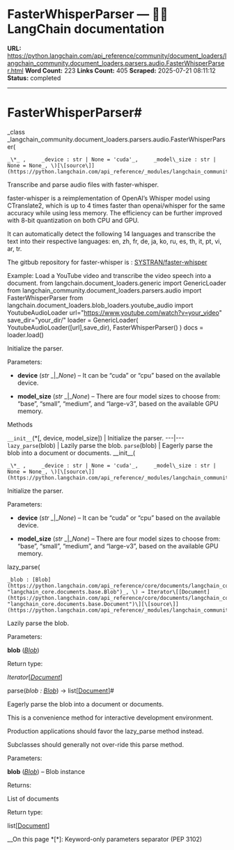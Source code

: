 # FasterWhisperParser — 🦜🔗 LangChain  documentation

**URL:** https://python.langchain.com/api_reference/community/document_loaders/langchain_community.document_loaders.parsers.audio.FasterWhisperParser.html
**Word Count:** 223
**Links Count:** 405
**Scraped:** 2025-07-21 08:11:12
**Status:** completed

---

# FasterWhisperParser\#

_class _langchain\_community.document\_loaders.parsers.audio.FasterWhisperParser\(

    _\*_ ,     _device : str | None = 'cuda'_,     _model\_size : str | None = None_, \)[\[source\]](https://python.langchain.com/api_reference/_modules/langchain_community/document_loaders/parsers/audio.html#FasterWhisperParser)\#     

Transcribe and parse audio files with faster-whisper.

faster-whisper is a reimplementation of OpenAI’s Whisper model using CTranslate2, which is up to 4 times faster than openai/whisper for the same accuracy while using less memory. The efficiency can be further improved with 8-bit quantization on both CPU and GPU.

It can automatically detect the following 14 languages and transcribe the text into their respective languages: en, zh, fr, de, ja, ko, ru, es, th, it, pt, vi, ar, tr.

The gitbub repository for faster-whisper is : [SYSTRAN/faster-whisper](https://github.com/SYSTRAN/faster-whisper)

Example: Load a YouTube video and transcribe the video speech into a document.                    from langchain.document_loaders.generic import GenericLoader     from langchain_community.document_loaders.parsers.audio         import FasterWhisperParser     from langchain.document_loaders.blob_loaders.youtube_audio         import YoutubeAudioLoader               url="https://www.youtube.com/watch?v=your_video"     save_dir="your_dir/"     loader = GenericLoader(         YoutubeAudioLoader([url],save_dir),         FasterWhisperParser()     )     docs = loader.load()     

Initialize the parser.

Parameters:     

  * **device** \(_str_ _|__None_\) – It can be “cuda” or “cpu” based on the available device.

  * **model\_size** \(_str_ _|__None_\) – There are four model sizes to choose from: “base”, “small”, “medium”, and “large-v3”, based on the available GPU memory.

Methods

`__init__`\(\*\[, device, model\_size\]\) | Initialize the parser.   ---|---   `lazy_parse`\(blob\) | Lazily parse the blob.   `parse`\(blob\) | Eagerly parse the blob into a document or documents.      \_\_init\_\_\(

    _\*_ ,     _device : str | None = 'cuda'_,     _model\_size : str | None = None_, \)[\[source\]](https://python.langchain.com/api_reference/_modules/langchain_community/document_loaders/parsers/audio.html#FasterWhisperParser.__init__)\#     

Initialize the parser.

Parameters:     

  * **device** \(_str_ _|__None_\) – It can be “cuda” or “cpu” based on the available device.

  * **model\_size** \(_str_ _|__None_\) – There are four model sizes to choose from: “base”, “small”, “medium”, and “large-v3”, based on the available GPU memory.

lazy\_parse\(

    _blob : [Blob](https://python.langchain.com/api_reference/core/documents/langchain_core.documents.base.Blob.html#langchain_core.documents.base.Blob "langchain_core.documents.base.Blob")_, \) → Iterator\[[Document](https://python.langchain.com/api_reference/core/documents/langchain_core.documents.base.Document.html#langchain_core.documents.base.Document "langchain_core.documents.base.Document")\][\[source\]](https://python.langchain.com/api_reference/_modules/langchain_community/document_loaders/parsers/audio.html#FasterWhisperParser.lazy_parse)\#     

Lazily parse the blob.

Parameters:     

**blob** \([_Blob_](https://python.langchain.com/api_reference/core/documents/langchain_core.documents.base.Blob.html#langchain_core.documents.base.Blob "langchain_core.documents.base.Blob")\)

Return type:     

_Iterator_\[[_Document_](https://python.langchain.com/api_reference/core/documents/langchain_core.documents.base.Document.html#langchain_core.documents.base.Document "langchain_core.documents.base.Document")\]

parse\(_blob : [Blob](https://python.langchain.com/api_reference/core/documents/langchain_core.documents.base.Blob.html#langchain_core.documents.base.Blob "langchain_core.documents.base.Blob")_\) → list\[[Document](https://python.langchain.com/api_reference/core/documents/langchain_core.documents.base.Document.html#langchain_core.documents.base.Document "langchain_core.documents.base.Document")\]\#     

Eagerly parse the blob into a document or documents.

This is a convenience method for interactive development environment.

Production applications should favor the lazy\_parse method instead.

Subclasses should generally not over-ride this parse method.

Parameters:     

**blob** \([_Blob_](https://python.langchain.com/api_reference/core/documents/langchain_core.documents.base.Blob.html#langchain_core.documents.base.Blob "langchain_core.documents.base.Blob")\) – Blob instance

Returns:     

List of documents

Return type:     

list\[[Document](https://python.langchain.com/api_reference/core/documents/langchain_core.documents.base.Document.html#langchain_core.documents.base.Document "langchain_core.documents.base.Document")\]

__On this page   *[\*]: Keyword-only parameters separator (PEP 3102)